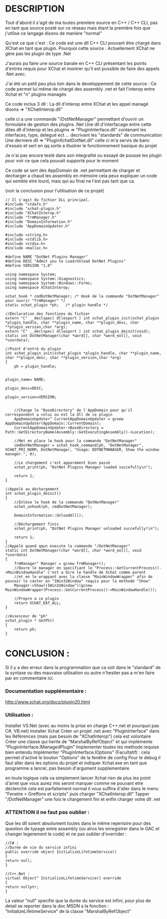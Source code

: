 # DESCRIPTION
Tout d'abord il s'agit de ma toutes première source en C++ / C++ CLI, pas en tant que source posté sur ce réseau mais étant la première fois que j'utilise ce langage disons de manière "normal" 

Qu'est ce que c'est : Ce code est une dll C++ CLI pouvant être chargé dans XChat en tant que plugin. 
Pourquoi cette source : Actuellement XChat ne gère pas les plugin de type .Net 

J'aurais pu faire une source banale en C++ CLI présentant les points d'entrés requis pour XChat et montrer qu'il est possible de faire des appels .Net avec. 

J'ai été un petit peu plus loin dans le developpement de cette source : 
Ce code permet lui même de chargé des assembly .net et fait l'interop entre Xchat et "n" plugins managés 

Ce code inclus 3 dll :
La dll d'interop entre XChat et les appel managé disons => "XChatInterop.dll"

celle ci a une commande "/DotNetManager" permettant d'ouvrir un formulaire de gestion des plugins .Net
Une dll d'interfacage entre cette dites dll d'interop et les plugins => "PluginInterface.dll" contenant les interfaces, type, delegué ect ... decrivant les "standards" de communication
Une derniere dll => "PluginXchatDotNet.dll" celle ci m'a servis de banc d'essais et sert en qq sorte a illustrer le fonctionnement basique du projet


Je n'ai pas encore testé dans son integralité ou essayé de poussé les plugin pour voir ce que cela pouvait supporté pour le moment 

Ce code se sert des AppDomain de .net permettant de charger et decharger a chaud les assembly en mémoire cela peux expliquer un code qui semble etre lourd, mais qui au final ne l'est pas tant que ca. 

(voir la conclusion pour l'utilisation de ce projet) 


```
// Il s'agit du fichier DLL principal.
#include "stdafx.h"
#include "xchat-plugin.h"
#include "XChatInterop.h"
#include "frmManager.h"
#include "DomainInformation.h"
#include "AppDomainUpdater.h"

#include <string.h>
#include <stdlib.h>
#include <stdio.h>
#include <malloc.h>

#define NAME "DotNet Plugins Manager"
#define DESC "Admit you to Load/Unload DotNet Plugins"
#define VERSION "1.0"

using namespace System;
using namespace System::Diagnostics;
using namespace System::Windows::Forms;
using namespace XChatInterop;

xchat_hook * cmdDotNetManager; /* Hook de la commande "DotNetManager" pour ouvrir "frmManager" */
static xchat_plugin *ph;   /* plugin handle */

//Déclaration des fonctions du fichier
extern "C" __declspec( dllexport ) int xchat_plugin_init(xchat_plugin *plugin_handle, char **plugin_name, char **plugin_desc, char **plugin_version,char *arg);
extern "C" __declspec( dllexport ) int xchat_plugin_deinit(void);
static int DotNetManager(char *word[], char *word_eol[], void *userdata);

//Point d'entré du plugin
int xchat_plugin_init(xchat_plugin *plugin_handle, char **plugin_name, char **plugin_desc, char **plugin_version,char *arg)
{
	ph = plugin_handle;

	
plugin_name= NAME;
	
plugin_desc=DESC;
	
plugin_version=VERSION;


	//Change le "BaseDirectory" de l'AppDomain pour qu'il correspondent a celui ou est la dll de ce plugin
	AppDomainUpdater^ CurrentAppDomainUpdater = gcnew AppDomainUpdater(AppDomain::CurrentDomain);
	CurrentAppDomainUpdater->BaseDirectory = Path::GetDirectoryName(Assembly::GetExecutingAssembly()->Location);

	//Met en place le hook pour la commande "DotNetManager"
	cmdDotNetManager = xchat_hook_command(ph, "DotNetManager", XCHAT_PRI_NORM, DotNetManager, "Usage: DOTNETMANAGER, Show the window manager.", 0);

	//Le chargement c'est apparement bien passé
	xchat_print(ph, "DotNet Plugins Manager loaded succefully\n");

	return 1;
}

//Appelé au déchargement
int xchat_plugin_deinit()
{
	//Enlève le hook de la commande "DotNetManager"
	xchat_unhook(ph, cmdDotNetManager);

	DomainInformation::UnloadAll();

	//Déchargement finis
	xchat_print(ph, "DotNet Plugins Manager unloaded succefully!\n");

	return 1;
}
//Appelé quand qqun execute la commande "/DotNetManager"
static int DotNetManager(char *word[], char *word_eol[], void *userdata)
{
	frmManager^ Manager = gcnew frmManager();
	//Ouvre le manager en specifiant le "Process::GetCurrentProcess()->MainWindowHandle" c'est a dire le handle de Xchat comme parent
	//et en le wrappant avec la classe "MainWindowWrapper" afin de pouvoir le caster en "IWin32Window" requis pour la methode "Show"
	Manager->Show((IWin32Window^)(gcnew MainWindowWrapper(Process::GetCurrentProcess()->MainWindowHandle)));

	//Propre a ce plugin
	return XCHAT_EAT_ALL;
}

//Assesceur de "ph"
xchat_plugin * GetPh()
{
	return ph;
}
```

# CONCLUSION :

Si il y a des erreur dans la programmation que ca soit dans le "standard" de la syntaxe ou des mauvaise utilisation ou autre n'hesiter pas a m'en faire par en commentaire ici. 

### Documentation supplémentaire : 
http://www.xchat.org/docs/plugin20.html 

### Utilisation :
Installer VS.Net (avec au moins la prise en charge C++.net et pourquoi pas C#, VB.net)
Installer Xchat
Créer un projet .net avec "PluginInterface" dans les Références (mais pas besoin de "XChatInterop") cela est volontaire
Créer une classe qui herite de "MarshalByRefObject" et qui implémente "PluginInterface.IManagedPlugin"
Implementer toutes les methode requise bien entendu
Implémenter "PluginInterface.IOptions" (Facultatif) : cela permet d'activé le bouton "Options" de la fenêtre de config
Pour le debug il faut aller dans les options du projet et indiquer Xchat.exe en tant que programme a lancer, pas besoin d'argument supplementaire

en toute logique cela va simplement lancer Xchat rien de plus
les point d'arret que vous aurez mis seront marquer comme ne pouvant etre déclenché cela est parfaitement normal il vous suffira d'aller dans le menu "Fenetre > Greffons et scripts" puis charger "XChatInterop.dll"
Tapper "/DotNetManager" une fois le chargement fini et enfin charger votre dll .net


### ATTENTION il ne faut pas oublier :
Que les dll soient absolument toutes dans le même repertoire pour des question de typage entre assembly (ou alros les enregistrer dans le GAC et changer legerement le code)
et ne pas oublier d'overrider :

```
//C# : 
//Durée de vie du service infini 
public override object InitializeLifetimeService() 
{ 
return null; 
} 

//C++.Net : 
virtual Object^ InitializeLifetimeService() override 
{ 
return nullptr; 
} 
```

La valeur "null" specifie que la durée du service est infini, pour plus de detail se reporter dans la doc MSDN a la fonction : "InitializeLifetimeService" de la classe "MarshalByRefObject"
